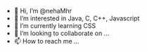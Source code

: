 - 👋 Hi, I’m @nehaMhr
- 👀 I’m interested in Java, C, C++, Javascript
- 🌱 I’m currently learning CSS
- 💞️ I’m looking to collaborate on ...
- 📫 How to reach me ...

<!---
myhner/myhner is a ✨ special ✨ repository because its `README.md` (this file) appears on your GitHub profile.
You can click the Preview link to take a look at your changes.
--->
